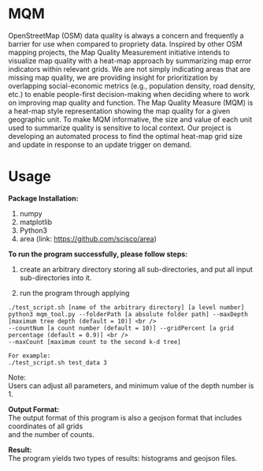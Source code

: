 # MQM

OpenStreetMap (OSM) data quality is always a concern and frequently a barrier for use when compared to propriety data. Inspired by other OSM mapping projects, the Map Quality Measurement initiative intends to visualize map quality with a heat-map approach by summarizing map error indicators within relevant grids. We are not simply indicating areas that are missing map quality, we are providing insight for prioritization by overlapping social-economic metrics (e.g., population density, road density, etc.) to enable people-first decision-making when deciding where to work on improving map quality and function. The Map Quality Measure (MQM) is a heat-map style representation showing the map quality for a given geographic unit. To make MQM informative, the size and value of each unit used to summarize quality is sensitive to local context. Our project is developing an automated process to find the optimal heat-map grid size and update in response to an update trigger on demand.

# Usage
**Package Installation:** <br />
1. numpy
2. matplotlib
3. Python3
4. area (link: https://github.com/scisco/area)

**To run the program successfully, please follow steps:** <br />
1. create an arbitrary directory storing all sub-directories, and put all input sub-directories into it. <br />

2. run the program through applying <br />

```
./test_script.sh [name of the arbitrary directory] [a level number]
python3 mqm_tool.py --folderPath [a absolute folder path] --maxDepth [maximum tree depth (default = 10)] <br />
--countNum [a count number (default = 10)] --gridPercent [a grid percentage (default = 0.9)] <br />
--maxCount [maximum count to the second k-d tree]

For example:
./test_script.sh test_data 3
```

Note: <br />
Users can adjust all parameters, and minimum value of the depth number is 1.<br />

**Output Format:** <br />
The output format of this program is also a geojson format that includes coordinates of all grids <br />
and the number of counts.

**Result:** <br />
The program yields two types of results: histograms and geojson files.
